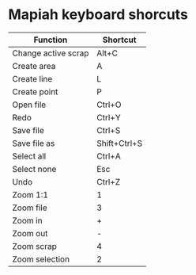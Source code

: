 # Mapiah keyboard shorcuts

| Function | Shortcut |
| ----------- | ----------- |
| Change active scrap | Alt+C |
| Create area | A |
| Create line | L |
| Create point | P |
| Open file | Ctrl+O |
| Redo | Ctrl+Y |
| Save file | Ctrl+S |
| Save file as | Shift+Ctrl+S |
| Select all | Ctrl+A |
| Select none | Esc |
| Undo | Ctrl+Z |
| Zoom 1:1 | 1 |
| Zoom file | 3 |
| Zoom in | + |
| Zoom out | - |
| Zoom scrap | 4 |
| Zoom selection | 2 |
